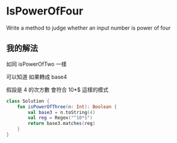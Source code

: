# IsPowerOfFour

Write a method to judge whether an input number is power of four

## 我的解法

如同 isPowerOfTwo 一樣

可以知道 如果轉成 base4

假設是 4 的次方數 會符合 10*$ 這樣的模式

```kotlin
class Solution {
    fun isPowerOfThree(n: Int): Boolean {
        val base3 = n.toString(4)
        val reg = Regex("^10*$")
        return base3.matches(reg)
    }
}
```